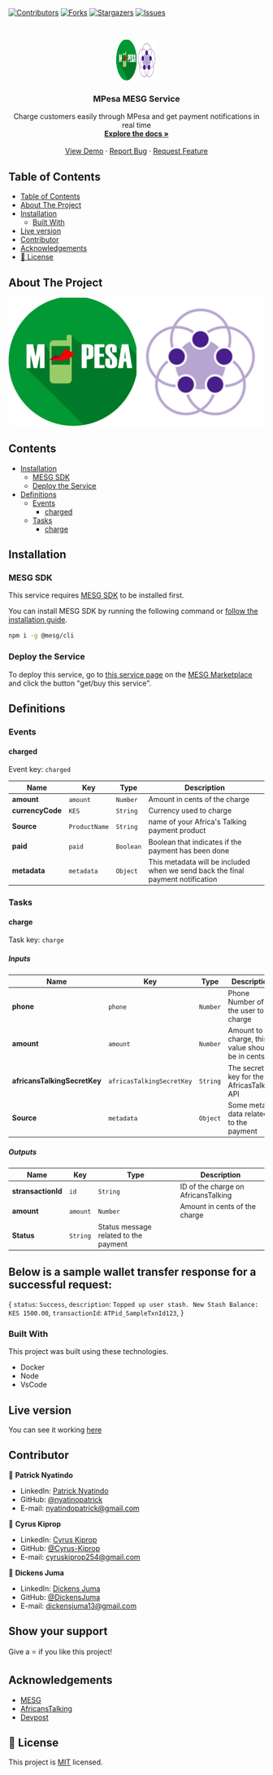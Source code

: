 
[![Contributors][contributors-shield]][contributors-url]
[![Forks][forks-shield]][forks-url]
[![Stargazers][stars-shield]][stars-url]
[![Issues][issues-shield]][issues-url]

<!-- PROJECT LOGO -->
<br />
<p align="center">
  <a href="https://github.com/nyatindopatrick/mesg-mpesa-service">
    <img src="images/service-screenshot.jpg" alt="Logo" width="80" height="80">
  </a>

  <h3 align="center">MPesa MESG Service</h3>

  <p align="center">
    Charge customers easily through MPesa and get payment notifications in real time
    <br />
    <a href="https://github.com/nyatindopatrick/mesg-mpesa-service"><strong>Explore the docs »</strong></a>
    <br />
    <br />
    <a href="https://raw.githack.com/nyatindopatrick/mesg-mpesa-service/feature/index.html">View Demo</a>
    ·
    <a href="https://github.com/nyatindopatrick/mesg-mpesa-service/issues">Report Bug</a>
    ·
    <a href="https://github.com/nyatindopatrick/mesg-mpesa-service/issues">Request Feature</a>
  </p>
</p>

<!-- TABLE OF CONTENTS -->
## Table of Contents

- [Table of Contents](#table-of-contents)
- [About The Project](#about-the-project)
- [Installation](#installation)
  - [Built With](#built-with)
- [Live version](#live-version)
- [Contributor](#contributor)
- [Acknowledgements](#acknowledgements)
- [📝 License](#%f0%9f%93%9d-license)

<!-- ABOUT THE PROJECT -->
## About The Project

[![Product Name Screen Shot][product-screenshot]](images/service-screenshot.jpg)

<!-- ABOUT THE PROJECT -->
## Contents

- [Installation](#Installation)
  - [MESG SDK](#MESG-SDK)
  - [Deploy the Service](#Service)
- [Definitions](#Definitions)
  - [Events](#Events)
    - [charged](#charged)
  - [Tasks](#Tasks)
    - [charge](#charge)

## Installation

### MESG SDK

This service requires [MESG SDK](https://github.com/mesg-foundation/engine) to be installed first.

You can install MESG SDK by running the following command or [follow the installation guide](https://docs.mesg.com/guide/start-here/installation.html).

```bash
npm i -g @mesg/cli
```

### Deploy the Service

To deploy this service, go to [this service page](https://marketplace.mesg.com/services/mesg-mpesa-service) on the [MESG Marketplace](https://marketplace.mesg.com) and click the button "get/buy this service".

## Definitions

### Events

<h4 id="charged">charged</h4>

Event key: `charged`



| **Name** | **Key** | **Type** | **Description** |
| --- | --- | --- | --- |
| **amount** | `amount` | `Number` | Amount in cents of the charge |
| **currencyCode** | `KES` | `String` | Currency used to charge |
| **Source** | `ProductName` | `String` | name of your Africa's Talking payment product |
| **paid** | `paid` | `Boolean` | Boolean that indicates if the payment has been done |
| **metadata** | `metadata` | `Object` | This metadata will be included when we send back the final payment notification |

### Tasks

<h4 id="charge">charge</h4>

Task key: `charge`



##### Inputs

| **Name** | **Key** | **Type** | **Description** |
| --- | --- | --- | --- |
| **phone** | `phone` | `Number` | Phone Number of the user to charge |
| **amount** | `amount` | `Number` | Amount to charge, this value should be in cents |
| **africansTalkingSecretKey** | `africasTalkingSecretKey` | `String` | The secret key for the AfricasTalking API  |
| **Source** | `metadata` | `Object` | Some meta data related to the payment |
  
##### Outputs

| **Name** | **Key** | **Type** | **Description** |
| --- | --- | --- | --- |
| **stransactionId** | `id` | `String` | ID of the charge on AfricansTalking |
| **amount** | `amount` | `Number` | Amount in cents of the charge |
| **Status** | `String` | Status message related to the payment |

## Below is a sample wallet transfer response for a successful request:

{
    `status`: `Success`,
    `description`: `Topped up user stash. New Stash Balance: KES 1500.00`,
    `transactionId`: `ATPid_SampleTxnId123`,
}


### Built With
This project was built using these technologies.
* Docker
* Node
* VsCode

<!-- LIVE VERSION -->
## Live version

You can see it working [here](https://youtube.com)

<!-- CONTACT -->
## Contributor

👤 **Patrick Nyatindo** 
    
- LinkedIn: [Patrick Nyatindo](https://www.linkedin.com/in/dickens-juma-363061182/) 
- GitHub: [@nyatinopatrick](https://github.com/nyatindopatrick/)
- E-mail: nyatindopatrick@gmail.com

👤 **Cyrus Kiprop** 
    
- LinkedIn: [Cyrus Kiprop](https://www.linkedin.com/in/dickens-juma-363061182/) 
- GitHub: [@Cyrus-Kiprop](https://github.com/Cyrus-Kiprop)
- E-mail: cyruskiprop254@gmail.com

👤 **Dickens Juma** 
    
- LinkedIn: [Dickens Juma](https://www.linkedin.com/in/dickens-juma-363061182/) 
- GitHub: [@DickensJuma](https://github.com/DickensJuma)
- E-mail: dickensjuma13@gmail.com


## Show your support

Give a ⭐️ if you like this project!

<!-- ACKNOWLEDGEMENTS -->
## Acknowledgements
* [MESG](https://mesg.com/)
* [AfricansTalking](https://africastalking.com/)
* [Devpost](https://devpost.com/)


<!-- MARKDOWN LINKS & IMAGES -->
<!-- https://www.markdownguide.org/basic-syntax/#reference-style-links -->
[contributors-shield]: https://img.shields.io/github/contributors/nyatindopatrick/mesg-mpesa-service.svg?style=flat-square
[contributors-url]: https://github.com/nyatindopatrick/mesg-mpesa-service/graphs/contributors
[forks-shield]: https://img.shields.io/github/forks/nyatindopatrick/mesg-mpesa-service.svg?style=flat-square
[forks-url]: https://github.com/nyatindopatrick/mesg-mpesa-service/network/members
[stars-shield]: https://img.shields.io/github/stars/nyatindopatrick/mesg-mpesa-service.svg?style=flat-square
[stars-url]: https://github.com/nyatindopatrick/mesg-mpesa-service/stargazers
[issues-shield]: https://img.shields.io/github/issues/nyatindopatrick/mesg-mpesa-service.svg?style=flat-square
[issues-url]: https://github.com/nyatindopatrick/mesg-mpesa-service/issues
[product-screenshot]: images/service-screenshot.jpg

## 📝 License

This project is [MIT](https://opensource.org/licenses/MIT) licensed.